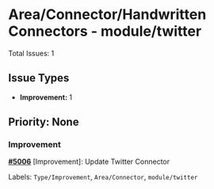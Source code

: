 # Area/Connector/Handwritten Connectors - module/twitter

Total Issues: 1

## Issue Types

- **Improvement:** 1

## Priority: None

### Improvement

**[#5006](https://github.com/ballerina-platform/ballerina-library/issues/5006)** [Improvement]: Update Twitter Connector

Labels: `Type/Improvement`, `Area/Connector`, `module/twitter`

